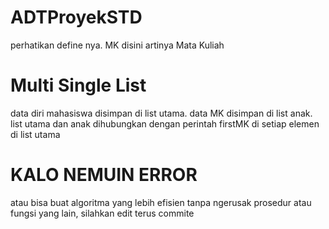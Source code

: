 # ADTProyekSTD
perhatikan define nya. 
MK disini artinya Mata Kuliah
# Multi Single List
data diri mahasiswa disimpan di list utama. 
data MK disimpan di list anak. 
list utama dan anak dihubungkan dengan perintah firstMK di setiap elemen di list utama
# KALO NEMUIN ERROR
atau bisa buat algoritma yang lebih efisien tanpa ngerusak prosedur atau fungsi yang lain, silahkan edit terus commite
